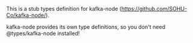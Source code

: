 This is a stub types definition for kafka-node (https://github.com/SOHU-Co/kafka-node/).

kafka-node provides its own type definitions, so you don't need @types/kafka-node installed!
